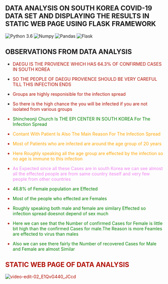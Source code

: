 ## DATA ANALYSIS ON SOUTH KOREA COVID-19 DATA SET AND DISPLAYING THE RESULTS IN  STATIC WEB PAGE USING FLASK FRAMEWORK
![Python 3.6](https://img.shields.io/badge/Python-3.6-brightgreen.svg)  ![Numpy](https://img.shields.io/badge/Library-Numpy-red.svg) ![Pandas](https://img.shields.io/badge/Library-Pandas-yellow.svg) 
![Flask](https://img.shields.io/badge/Library-Flask-orange.svg)

## OBSERVATIONS FROM DATA ANALYSIS

 - <font color='BULE'>DAEGU IS THE PROVIENCE WHICH HAS 64.3% OF CONFIRMED CASES IN SOUTH KOREA</font>

 - <font color='BULE'>SO THE PEOPLE OF DAEGU PROVIENCE SHOULD BE VERY CAREFUL TILL THIS INFECTION ENDS </font>
 
 - <font color='BULE'>Groups are highly responisible for the infection spread</font>
 
 - <font color='BULE'>So there is the high chance the you will be infected if you are not isolated from various groups
 
  - <font color='GREEN'>Shincheonji Church Is THE EPI CENTER IN SOUTH KOREA For The Infection Spread</font>
  
  - <font color='orange'>Contant With Patient Is Also The Main Reason For The Infection Spread</font>
  
  - <font color='orange'>Most of Patients who are infected are around the age group of 20 years</font>
  
  - <font color='orange'>Here Roughly speaking all the age group are effected by the infection so no age is immune to this infection</font>
  
  - <font color='violet'>As Expected since all these Cases are in south Korea we can see almost all the effected people are from same country iteself and very few people     from other countries</font>
  
  
  - <font color='green'>46.8% of Female population are Effected</font>
  
  - <font color='green'>Most of the people who effected are Females</font>
  
  - <font color='green'>Roughly speaking both male and female are similary Effected so infection spread doesnot depend of sex much</font>
  
  - <font color='green'>Here we can see that the Number of confirmed Cases for Female is little bit high than the confirmed Cases for male.The Reason is more Feamles are     effected to virus than males</font>
  
  - <font color='green'>Also we can see there fairly the Number of recovered Cases for Male and Female are almost Similar</font>
  
  
  ## STATIC WEB PAGE OF DATA ANALYSIS







![video-edit-02_E1QvG440_JCcd](https://user-images.githubusercontent.com/51857189/87709546-1221a880-c7c2-11ea-82d4-549b937af952.gif)
